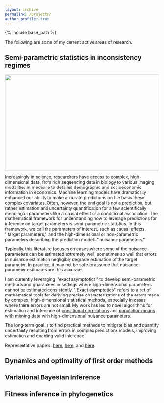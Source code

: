 ```yaml
---
layout: archive
permalink: /projects/
author_profile: true
---
```


{% include base_path %}

The following are some of my current active areas of research.

## Semi-parametric statistics in inconsistency regimes

<img align="left" src='/images/debiasing.jpg' width='500px' height='315px' style="padding: 0px 20px 10px 0px;">

Increasingly in science,
researchers have access to complex, high-dimensional data,
from rich sequencing data in biology to various imaging modalities in medicine to detailed demographic and socioeconomic information in economics.
Machine learning models have dramatically enhanced our ability to make accurate predictions on the basis these complex covariates.
Often, however, the end goal is not a prediction, but rather estimation and uncertainty quantification for a few scientifically meaningful parameters like a causal effect or a conditional association.
The mathematical framework for understanding how to leverage predictions for inference on target parameters is semi-parametric statistics.
In this framework, we call the parameters of interest, such as causal effects, ''target parameters,'' and the high-dimensional or non-parametric parameters describing the prediction models ''nuisance parameters.''

Typically, this literature focuses on cases where some of the nuisance parameters can be estimated extremely well, sometimes so well that errors in nuisance estimation negligibly degrade estimation of the target parameter.
In practice, it may not be safe to assume that nuisance parameter estimates are this accurate.

I am currently leveraging ''exact asymptotics'' to develop semi-parametric methods and guarantees in settings where high-dimensional parameters cannot be estimated consistently. ''Exact asymptotics'' refers to a set of mathematical tools for deriving precise characterizations of the errors made by complex, high-dimensional statistical methods, especially in cases where there errors are not small. My work has led to novel algorithms for estimation and inference of [conditional correlations](https://arxiv.org/abs/2107.14172) and [population means with missing data](https://arxiv.org/abs/2309.01362) with high-dimensional nuisance parameters.

The long-term goal is to find practical methods to mitigate bias and quantify uncertainty resulting from errors in complex predictions models, improving estimation and enabling valid inference.

Representative papers: [here](https://arxiv.org/abs/2007.13716), [here](https://arxiv.org/abs/2107.14172), and [here](https://arxiv.org/abs/2309.01362).

## Dynamics and optimality of first order methods

## Variational Bayesian inference

## Fitness inference in phylogenetics